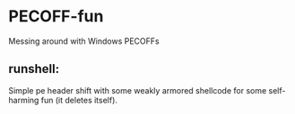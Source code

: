 # PECOFF-fun
Messing around with Windows PECOFFs

## runshell:

Simple pe header shift with some weakly armored shellcode for some self-harming fun (it deletes itself).
